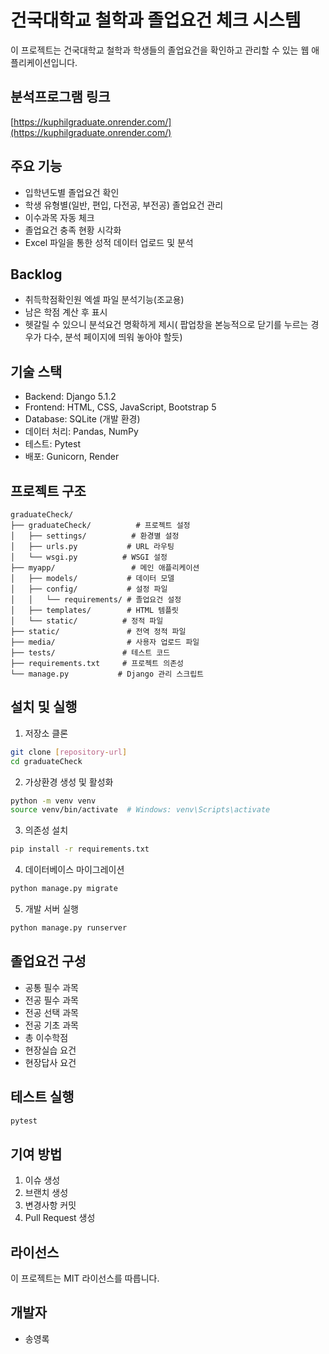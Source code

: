 # 건국대학교 철학과 졸업요건 체크 시스템

이 프로젝트는 건국대학교 철학과 학생들의 졸업요건을 확인하고 관리할 수 있는 웹 애플리케이션입니다.


## 분석프로그램 링크

[https://kuphilgraduate.onrender.com/](https://kuphilgraduate.onrender.com/)

## 주요 기능

- 입학년도별 졸업요건 확인
- 학생 유형별(일반, 편입, 다전공, 부전공) 졸업요건 관리
- 이수과목 자동 체크
- 졸업요건 충족 현황 시각화
- Excel 파일을 통한 성적 데이터 업로드 및 분석

## Backlog
- 취득학점확인원 엑셀 파일 분석기능(조교용)
- 남은 학점 계산 후 표시
- 헷갈릴 수 있으니 분석요건 명확하게 제시( 팝업창을 본능적으로 닫기를 누르는 경우가 다수, 분석 페이지에 띄워 놓아야 할듯)

## 기술 스택

- Backend: Django 5.1.2
- Frontend: HTML, CSS, JavaScript, Bootstrap 5
- Database: SQLite (개발 환경)
- 데이터 처리: Pandas, NumPy
- 테스트: Pytest
- 배포: Gunicorn, Render

## 프로젝트 구조

```
graduateCheck/
├── graduateCheck/          # 프로젝트 설정
│   ├── settings/          # 환경별 설정
│   ├── urls.py           # URL 라우팅
│   └── wsgi.py          # WSGI 설정
├── myapp/                 # 메인 애플리케이션
│   ├── models/           # 데이터 모델
│   ├── config/           # 설정 파일
│   │   └── requirements/ # 졸업요건 설정
│   ├── templates/        # HTML 템플릿
│   └── static/          # 정적 파일
├── static/               # 전역 정적 파일
├── media/                # 사용자 업로드 파일
├── tests/               # 테스트 코드
├── requirements.txt     # 프로젝트 의존성
└── manage.py           # Django 관리 스크립트
```

## 설치 및 실행

1. 저장소 클론
```bash
git clone [repository-url]
cd graduateCheck
```

2. 가상환경 생성 및 활성화
```bash
python -m venv venv
source venv/bin/activate  # Windows: venv\Scripts\activate
```

3. 의존성 설치
```bash
pip install -r requirements.txt
```

4. 데이터베이스 마이그레이션
```bash
python manage.py migrate
```

5. 개발 서버 실행
```bash
python manage.py runserver
```

## 졸업요건 구성

- 공통 필수 과목
- 전공 필수 과목
- 전공 선택 과목
- 전공 기초 과목
- 총 이수학점
- 현장실습 요건
- 현장답사 요건

## 테스트 실행

```bash
pytest
```

## 기여 방법

1. 이슈 생성
2. 브랜치 생성
3. 변경사항 커밋
4. Pull Request 생성

## 라이선스

이 프로젝트는 MIT 라이선스를 따릅니다.

## 개발자

- 송영록